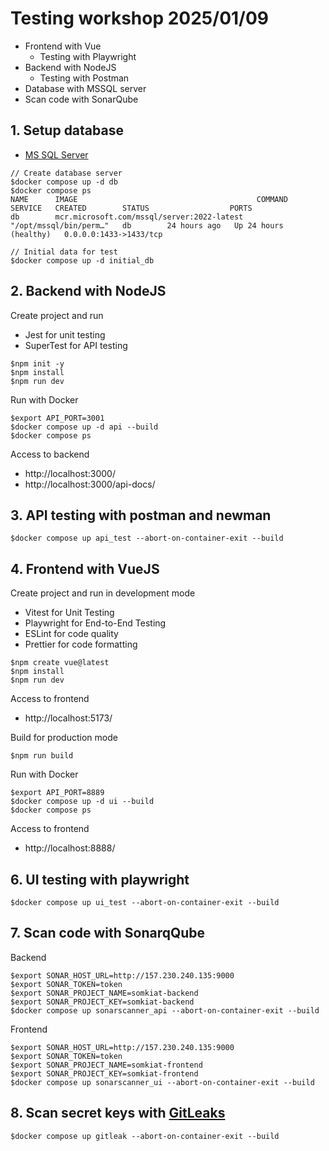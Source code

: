 # Testing workshop 2025/01/09
* Frontend with Vue
  * Testing with Playwright 
* Backend with NodeJS
  * Testing with Postman  
* Database with MSSQL server
* Scan code with SonarQube

## 1. Setup database
* [MS SQL Server](https://learn.microsoft.com/en-us/sql/linux/quickstart-install-connect-docker?view=sql-server-ver16&tabs=cli&pivots=cs1-bash)
```
// Create database server
$docker compose up -d db
$docker compose ps
NAME      IMAGE                                        COMMAND                  SERVICE   CREATED        STATUS                  PORTS
db        mcr.microsoft.com/mssql/server:2022-latest   "/opt/mssql/bin/perm…"   db        24 hours ago   Up 24 hours (healthy)   0.0.0.0:1433->1433/tcp

// Initial data for test
$docker compose up -d initial_db
```

## 2. Backend with NodeJS
Create project and run
* Jest for unit testing
* SuperTest for API testing
```
$npm init -y
$npm install
$npm run dev
```

Run with Docker
```
$export API_PORT=3001
$docker compose up -d api --build
$docker compose ps
```

Access to backend
* http://localhost:3000/
* http://localhost:3000/api-docs/

## 3. API testing with postman and newman
```
$docker compose up api_test --abort-on-container-exit --build
```

## 4. Frontend with VueJS
Create project and run in development mode
* Vitest for Unit Testing
* Playwright for End-to-End Testing
* ESLint for code quality
* Prettier for code formatting

```
$npm create vue@latest
$npm install
$npm run dev
```

Access to frontend
* http://localhost:5173/

Build for production mode
```
$npm run build
```

Run with Docker
```
$export API_PORT=8889
$docker compose up -d ui --build
$docker compose ps
```

Access to frontend
* http://localhost:8888/

## 6. UI testing with playwright
```
$docker compose up ui_test --abort-on-container-exit --build
```

## 7. Scan code with SonarqQube

Backend
```
$export SONAR_HOST_URL=http://157.230.240.135:9000
$export SONAR_TOKEN=token
$export SONAR_PROJECT_NAME=somkiat-backend
$export SONAR_PROJECT_KEY=somkiat-backend
$docker compose up sonarscanner_api --abort-on-container-exit --build
```

Frontend
```
$export SONAR_HOST_URL=http://157.230.240.135:9000
$export SONAR_TOKEN=token
$export SONAR_PROJECT_NAME=somkiat-frontend
$export SONAR_PROJECT_KEY=somkiat-frontend
$docker compose up sonarscanner_ui --abort-on-container-exit --build
```

## 8. Scan secret keys with [GitLeaks](https://github.com/gitleaks/gitleaks)
```
$docker compose up gitleak --abort-on-container-exit --build
```
